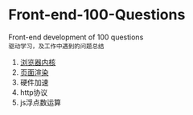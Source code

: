 # Front-end-100-Questions
Front-end development of 100 questions   
`驱动学习，及工作中遇到的问题总结`

1. [浏览器内核](https://github.com/Mrzhangqc/Front-end-100-Questions/issues/1)
2. [页面渲染](https://github.com/Mrzhangqc/Front-end-100-Questions/issues/2)
3. 硬件加速
4. http协议
5. js浮点数运算

